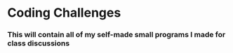 # Coding Challenges
### This will contain all of my self-made small programs I made for class discussions
